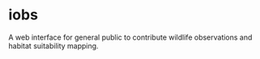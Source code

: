 iobs
====

A web interface for general public to contribute wildlife observations and habitat suitability mapping.
